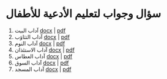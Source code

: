 # سؤال وجواب لتعليم الأدعية للأطفال

1. آداب البيت [docx](https://github.com/boubkhaled/ad3eya/raw/main/docx/01%20-%20%D8%A2%D8%AF%D8%A7%D8%A8%20%D8%A7%D9%84%D8%A8%D9%8A%D8%AA.docx") | [pdf](https://github.com/boubkhaled/ad3eya/blob/main/pdf/01%20-%20%D8%A2%D8%AF%D8%A7%D8%A8%20%D8%A7%D9%84%D8%A8%D9%8A%D8%AA.pdf)
2. آداب التثاؤب [docx](https://github.com/boubkhaled/ad3eya/blob/main/docx/02%20-%20%D8%A2%D8%AF%D8%A7%D8%A8%20%D8%A7%D9%84%D8%AA%D8%AB%D8%A7%D8%A4%D8%A8.docx) | [pdf](https://github.com/boubkhaled/ad3eya/blob/main/docx/02%20-%20%D8%A2%D8%AF%D8%A7%D8%A8%20%D8%A7%D9%84%D8%AA%D8%AB%D8%A7%D8%A4%D8%A8.docx)
3. آداب النوم [docx](https://github.com/boubkhaled/ad3eya/blob/main/docx/03%20-%20%D8%A2%D8%AF%D8%A7%D8%A8%20%D8%A7%D9%84%D9%86%D9%88%D9%85.docx) | [pdf](https://github.com/boubkhaled/ad3eya/blob/main/pdf/03%20-%20%D8%A2%D8%AF%D8%A7%D8%A8%20%D8%A7%D9%84%D9%86%D9%88%D9%85.pdf)
4. آداب الاستئذان [docx](https://github.com/boubkhaled/ad3eya/blob/main/docx/04%20-%20%D8%A2%D8%AF%D8%A7%D8%A8%20%D8%A7%D9%84%D8%A7%D8%B3%D8%AA%D8%A6%D8%B0%D8%A7%D9%86.docx) | [pdf](https://github.com/boubkhaled/ad3eya/blob/main/pdf/04%20-%20%D8%A2%D8%AF%D8%A7%D8%A8%20%D8%A7%D9%84%D8%A7%D8%B3%D8%AA%D8%A6%D8%B0%D8%A7%D9%86.pdf)
5. آداب العطاس [docx](https://github.com/boubkhaled/ad3eya/blob/main/docx/05%20-%20%D8%A2%D8%AF%D8%A7%D8%A8%20%D8%A7%D9%84%D8%B9%D8%B7%D8%A7%D8%B3.docx) | [pdf](https://github.com/boubkhaled/ad3eya/blob/main/pdf/05%20-%20%D8%A2%D8%AF%D8%A7%D8%A8%20%D8%A7%D9%84%D8%B9%D8%B7%D8%A7%D8%B3.pdf)
6. آداب السوق [docx](https://github.com/boubkhaled/ad3eya/blob/main/docx/06%20-%20%D8%A2%D8%AF%D8%A7%D8%A8%20%D8%A7%D9%84%D8%B3%D9%88%D9%82.docx) | [pdf](https://github.com/boubkhaled/ad3eya/blob/main/pdf/06%20-%20%D8%A2%D8%AF%D8%A7%D8%A8%20%D8%A7%D9%84%D8%B3%D9%88%D9%82.pdf)
7. آداب المسجد [docx](https://github.com/boubkhaled/ad3eya/blob/main/docx/07%20-%20%D8%A2%D8%AF%D8%A7%D8%A8%20%D8%A7%D9%84%D9%85%D8%B3%D8%AC%D8%AF.docx) | [pdf](https://github.com/boubkhaled/ad3eya/blob/main/pdf/07%20-%20%D8%A2%D8%AF%D8%A7%D8%A8%20%D8%A7%D9%84%D9%85%D8%B3%D8%AC%D8%AF.pdf)
